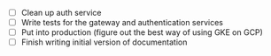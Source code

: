 - [ ] Clean up auth service
- [ ] Write tests for the gateway and authentication services
- [ ] Put into production (figure out the best way of using GKE on GCP)
- [ ] Finish writing initial version of documentation